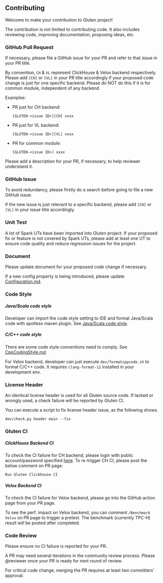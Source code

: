 ## Contributing

Welcome to make your contribution to Gluten project!

The contribution is not limited to contributing code. It also includes reviewing code, improving documentation, proposing ideas, etc.

### GitHub Pull Request

If necessary, please file a GitHub issue for your PR and refer to that issue in your PR title.

By convention, `CH` & `VL` represent ClickHouse & Velox backend respectively. Please add `[CH]` or `[VL]` in your PR title
accordingly if your proposed code change is just for one specific backend. Please do NOT do this if it is for common module,
independent of any backend.

Examples:
* PR just for CH backend:

  `[GLUTEN-<issue ID>][CH] xxxx`

* PR just for VL backend:

  `[GLUTEN-<issue ID>][VL] xxxx`

* PR for common module:

  `[GLUTEN-<issue ID>] xxxx`

Please add a description for your PR, if necessary, to help reviewer understand it.

### GitHub Issue

To avoid redundancy, please firstly do a search before going to file a new GitHub issue.

If the new issue is just relevant to a specific backend, please add `[CH]` or `[VL]` in your issue title accordingly.

### Unit Test

A lot of Spark UTs have been imported into Gluten project. If your proposed fix or feature is not covered by Spark UTs,
please add at least one UT to ensure code quality and reduce regression issues for the project.

### Document

Please update document for your proposed code change if necessary.

If a new config property is being introduced, please update [Configuration.md](https://github.com/oap-project/gluten/blob/main/docs/Configuration.md).

### Code Style

##### Java/Scala code style
Developer can import the code style setting to IDE and format Java/Scala code with spotless maven plugin. See [Java/Scala code style](https://github.com/oap-project/gluten/blob/main/docs/developers/NewToGluten.md#javascala-code-style).

##### C/C++ code style
There are some code style conventions need to comply. See [CppCodingStyle.md](https://github.com/oap-project/gluten/blob/main/docs/developers/CppCodingStyle.md).

For Velox backend, developer can just execute `dev/formatcppcode.sh` to format C/C++ code. It requires `clang-format-12`
installed in your development env.

### License Header

An identical license header is used for all Gluten source code. If lacked or wrongly used, a check failure will be reported by Gluten CI.

You can execute a script to fix license header issue, as the following shows.

`dev/check.py header main --fix`

### Gluten CI

##### ClickHouse Backend CI
To check the CI failure for CH backend, please login with public account/password specified [here](https://github.com/oap-project/gluten/blob/main/docs/get-started/ClickHouse.md#new-ci-system).
To re-trigger CH CI, please post the below comment on PR page:

`Run Gluten Clickhouse CI`

##### Velox Backend CI
To check the CI failure for Velox backend, please go into the GitHub action page from your PR page.

To see the perf. impact on Velox backend, you can comment `/Benchmark Velox` on PR page to trigger a pretest. The benchmark
(currently TPC-H) result will be posted after completed.

### Code Review

Please ensure no CI failure is reported for your PR.

A PR may need several iterations in the community review process. Please @reviewer once your PR is ready for next round of review.

For critical code change, merging the PR requires at least two committers' approval.
